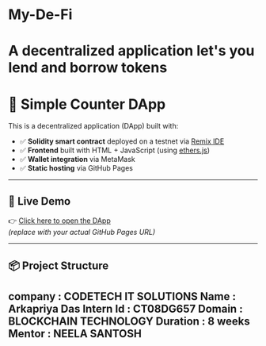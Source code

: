 # My-De-Fi
# A decentralized application let's you lend and borrow tokens 


# 🔗 Simple Counter DApp

This is a decentralized application (DApp) built with:

- ✅ **Solidity smart contract** deployed on a testnet via [Remix IDE](https://remix.ethereum.org)
- ✅ **Frontend** built with HTML + JavaScript (using [ethers.js](https://docs.ethers.org/))
- ✅ **Wallet integration** via MetaMask
- ✅ **Static hosting** via GitHub Pages

---

## 🚀 Live Demo

👉 [Click here to open the DApp](https://yourusername.github.io/your-repo-name/)  
*(replace with your actual GitHub Pages URL)*

---

## 📦 Project Structure


## company : CODETECH IT SOLUTIONS Name : Arkapriya Das Intern Id : CT08DG657 Domain : BLOCKCHAIN TECHNOLOGY Duration : 8 weeks Mentor : NEELA SANTOSH


